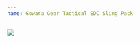 ```yaml
---
name: Gowara Gear Tactical EDC Sling Pack
---
```

<div style="width: 30%; height: auto">
<a href="https://www.amazon.com/dp/B078PBS1YK/ref=as_li_ss_il?coliid=I3H7SU66I0YX7N&colid=3A3G5PQI6U2UN&psc=1&ref_=lv_ov_lig_dp_it&linkCode=li2&tag=kombatkitchen-20&linkId=c982f357020d8531f796c12259d7f5b8&language=en_US" target="_blank"><img border="0" src="//ws-na.amazon-adsystem.com/widgets/q?_encoding=UTF8&ASIN=B078PBS1YK&Format=_SL160_&ID=AsinImage&MarketPlace=US&ServiceVersion=20070822&WS=1&tag=kombatkitchen-20&language=en_US" ></a><img src="https://ir-na.amazon-adsystem.com/e/ir?t=kombatkitchen-20&language=en_US&l=li2&o=1&a=B078PBS1YK" width="1" height="1" border="0" alt="" style="border:none !important; margin:0px !important;" />
</div>
